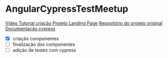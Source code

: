 # AngularCypressTestMeetup

[Vídeo Tutorial criação Projeto Landing Page](https://www.youtube.com/watch?v=O26fDEnAukY)
[Repositório do projeto original](https://github.com/Fernanda-Kipper/landing-page-ssr)
[Documentação cypress](https://docs.cypress.io/guides/overview/why-cypress)

- [x] criação componentes
- [ ] finalização dos componentes
- [ ] adição de testes com cypress
